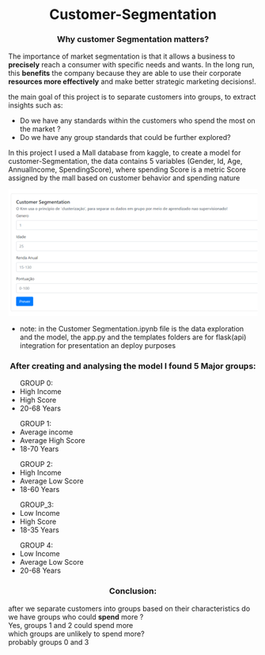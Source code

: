 <h1 align=center> Customer-Segmentation </h1>
<h3 align=center> Why customer Segmentation matters?</h3>

The importance of market segmentation is that it allows a business to <b>precisely</b> reach a consumer with specific needs and wants. In the long run, this <b>benefits</b> the company because they are able to use their corporate <b>resources more effectively</b> and make better strategic marketing decisions!.

the main goal of this project is to separate customers into groups, to extract insights such as: 
<ul>
<li>Do we have any standards within the customers who spend the most on the market ?</li>
<li>Do we have any group standards that could be further explored? </li>
</ul>
In this project I used a Mall database from kaggle, to create a model for customer-Segmentation, the data contains 5 variables (Gender, Id, Age, AnnualIncome, SpendingScore), where spending Score is a metric Score assigned by the mall based on customer behavior and spending nature

![Main](https://github.com/carlosal249/customer-Segmentation/blob/master/head.png)
* note: in the Customer Segmentation.ipynb file is the data exploration and the model, the app.py and the templates folders are for flask(api) integration for presentation an deploy purposes

<h3 align=center> After creating and analysing the model I found 5 Major groups:</h3>

<ul> GROUP 0:</br>   	  
 <li> High Income </li>
 <li> High Score </li>
 <li> 20-68 Years </li>
</ul>

<ul> GROUP 1:</br>
 <li> Average income </li>
 <li> Average High Score </li>
 <li> 18-70 Years </li>
</ul>

<ul> GROUP 2:</br>
 <li> High Income</li>
 <li> Average Low Score </li>
 <li> 18-60 Years </li>
</ul>

<ul> GROUP_3:</br>
 <li> Low Income </li>
 <li> High Score </li>
 <li> 18-35 Years </li>
</ul>

<ul> GROUP 4:</br>
<li> Low Income </li>
<li> Average Low Score </li>
<li> 20-68 Years </li>
</ul>

<h3 align=center> Conclusion: </h3>
after we separate customers into groups based on their characteristics
do we have groups who could <b>spend</b> more ? </br>
Yes, groups 1 and 2 could spend more </br>
which groups are unlikely to spend more?</br>
probably groups 0 and 3</br>

